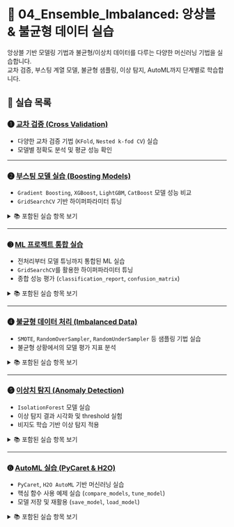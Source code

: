 # 📘 04_Ensemble_Imbalanced: 앙상블 & 불균형 데이터 실습

앙상블 기반 모델링 기법과 불균형/이상치 데이터를 다루는 다양한 머신러닝 기법을 실습합니다.  
교차 검증, 부스팅 계열 모델, 불균형 샘플링, 이상 탐지, AutoML까지 단계별로 학습합니다.

## 📄 실습 목록

### ➊ [교차 검증 (Cross Validation)](https://colab.research.google.com/github/your_repo/4_1_machine_learning3_cross_validation.ipynb)
- 다양한 교차 검증 기법 (`KFold`, `Nested k-fod CV`) 실습  
- 모델별 정확도 분석 및 평균 성능 확인  

---

### ➋ [부스팅 모델 실습 (Boosting Models)](https://colab.research.google.com/github/your_repo/4_2_machine_learning3_boosting.ipynb)
- `Gradient Boosting`, `XGBoost`, `LightGBM`, `CatBoost` 모델 성능 비교  
- `GridSearchCV` 기반 하이퍼파라미터 튜닝  

<details>
<summary>📚 포함된 실습 항목 보기</summary>

- `AdaBoostClassifier` 실습  
- `GradientBoostingClassifier` 실습  
- `XGBClassifier` 실습 
- `LGBMClassifier` 실습  
- 모델별 최적의 파라미터 찾기
</details>

---

### ➌ [ML 프로젝트 통합 실습](https://colab.research.google.com/github/your_repo/4_3_machine_learning3_project_sol.ipynb)
- 전처리부터 모델 튜닝까지 통합된 ML 실습  
- `GridSearchCV`를 활용한 하이퍼파라미터 튜닝  
- 종합 성능 평가 (`classification_report`, `confusion_matrix`)  

<details>
<summary>📚 포함된 실습 항목 보기</summary>

- SECOM 반도체 불량 예측 데이터셋 로드 및 분할  
- 불균형 데이터 시각화 및 클래스 분포 확인  
- `RandomForestClassifier` 기반 모델 학습  
- `GridSearchCV`로 하이퍼파라미터 튜닝 수행  
- `classification_report`, `confusion_matrix`로 최종 평가  
</details>

---

### ➍ [불균형 데이터 처리 (Imbalanced Data)](https://colab.research.google.com/github/your_repo/4_4_machine_learning4_imbalance.ipynb)
- `SMOTE`, `RandomOverSampler`, `RandomUnderSampler` 등 샘플링 기법 실습  
- 불균형 상황에서의 모델 평가 지표 분석

<details>
<summary>📚 포함된 실습 항목 보기</summary>

- `imbalanced-learn` 사용법 (`SMOTE`, `RandomOverSampler`, `RandomUnderSampler`)  
- 샘플링 전/후 성능 비교 (`confusion_matrix`, `classification_report`)  
</details>

---


### ➎ [이상치 탐지 (Anomaly Detection)](https://colab.research.google.com/github/your_repo/4_5_machine_learning4_anomaly.ipynb)
- `IsolationForest` 모델 실습
- 이상 탐지 결과 시각화 및 threshold 실험  
- 비지도 학습 기반 이상 탐지 적용  

<details>
<summary>📚 포함된 실습 항목 보기</summary>

- 이상치 threshold 수동 조정 vs contamination 자동 설정  
- `decision_function` 기반 점수 시각화   
</details>

---

### ➏ [AutoML 실습 (PyCaret & H2O)](https://colab.research.google.com/github/your_repo/4_6_machine_learning4_automl.ipynb)
- `PyCaret`, `H2O AutoML` 기반 머신러닝 실습  
- 핵심 함수 사용 예제 실습 (`compare_models`, `tune_model`)  
- 모델 저장 및 재활용 (`save_model`, `load_model`)  

<details>
<summary>📚 포함된 실습 항목 보기</summary>

- PyCaret을 이용한 분류 자동화  
- H2O 기반 AutoML 실험 및 리더보드 출력  
- 학습된 모델 저장 및 불러오기  
</details>
